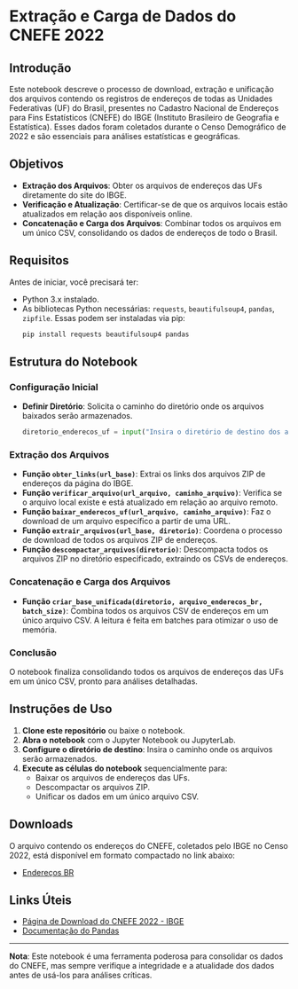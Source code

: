 # Extração e Carga de Dados do CNEFE 2022

## Introdução

Este notebook descreve o processo de download, extração e unificação dos arquivos contendo os registros de endereços de todas as Unidades Federativas (UF) do Brasil, presentes no Cadastro Nacional de Endereços para Fins Estatísticos (CNEFE) do IBGE (Instituto Brasileiro de Geografia e Estatística). Esses dados foram coletados durante o Censo Demográfico de 2022 e são essenciais para análises estatísticas e geográficas.

## Objetivos

- **Extração dos Arquivos**: Obter os arquivos de endereços das UFs diretamente do site do IBGE.
- **Verificação e Atualização**: Certificar-se de que os arquivos locais estão atualizados em relação aos disponíveis online.
- **Concatenação e Carga dos Arquivos**: Combinar todos os arquivos em um único CSV, consolidando os dados de endereços de todo o Brasil.

## Requisitos

Antes de iniciar, você precisará ter:

- Python 3.x instalado.
- As bibliotecas Python necessárias: `requests`, `beautifulsoup4`, `pandas`, `zipfile`. Essas podem ser instaladas via pip:
  ```bash
  pip install requests beautifulsoup4 pandas
  ```

## Estrutura do Notebook

### Configuração Inicial

- **Definir Diretório**: Solicita o caminho do diretório onde os arquivos baixados serão armazenados.
  ```python
  diretorio_enderecos_uf = input("Insira o diretório de destino dos arquivos a serem baixados: ")
  ```

### Extração dos Arquivos

- **Função `obter_links(url_base)`**: Extrai os links dos arquivos ZIP de endereços da página do IBGE.
- **Função `verificar_arquivo(url_arquivo, caminho_arquivo)`**: Verifica se o arquivo local existe e está atualizado em relação ao arquivo remoto.
- **Função `baixar_enderecos_uf(url_arquivo, caminho_arquivo)`**: Faz o download de um arquivo específico a partir de uma URL.
- **Função `extrair_arquivos(url_base, diretorio)`**: Coordena o processo de download de todos os arquivos ZIP de endereços.
- **Função `descompactar_arquivos(diretorio)`**: Descompacta todos os arquivos ZIP no diretório especificado, extraindo os CSVs de endereços.

### Concatenação e Carga dos Arquivos

- **Função `criar_base_unificada(diretorio, arquivo_enderecos_br, batch_size)`**: Combina todos os arquivos CSV de endereços em um único arquivo CSV. A leitura é feita em batches para otimizar o uso de memória.

### Conclusão

O notebook finaliza consolidando todos os arquivos de endereços das UFs em um único CSV, pronto para análises detalhadas.

## Instruções de Uso

1. **Clone este repositório** ou baixe o notebook.
2. **Abra o notebook** com o Jupyter Notebook ou JupyterLab.
3. **Configure o diretório de destino**: Insira o caminho onde os arquivos serão armazenados.
4. **Execute as células do notebook** sequencialmente para:
   - Baixar os arquivos de endereços das UFs.
   - Descompactar os arquivos ZIP.
   - Unificar os dados em um único arquivo CSV.

## Downloads
O arquivo contendo os endereços do CNEFE, coletados pelo IBGE no Censo 2022, está disponível em formato compactado no link abaixo:
- [Endereços BR]([https://pandas.pydata.org/pandas-docs/stable/](https://drive.google.com/file/d/1tBwS3r0OxdZtJZpIb9ybMZnf7k6CSkm8/view?usp=sharing))

## Links Úteis

- [Página de Download do CNEFE 2022 - IBGE](https://www.ibge.gov.br/estatisticas/sociais/populacao/38734-cadastro-nacional-de-enderecos-para-fins-estatisticos.html?=&t=downloads)
- [Documentação do Pandas](https://pandas.pydata.org/pandas-docs/stable/)

---

**Nota**: Este notebook é uma ferramenta poderosa para consolidar os dados do CNEFE, mas sempre verifique a integridade e a atualidade dos dados antes de usá-los para análises críticas.

```
